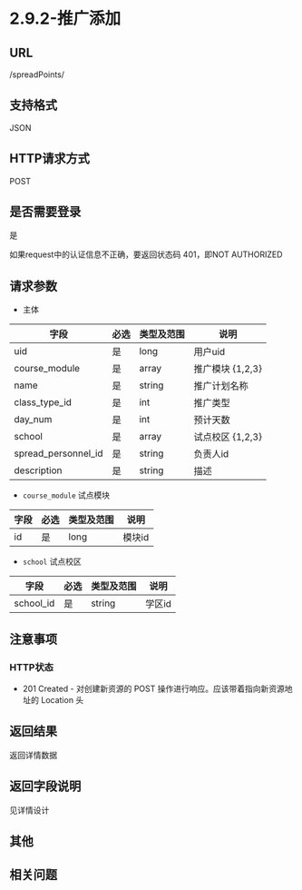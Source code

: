 # 2.9.2-推广添加

## URL

/spreadPoints/

## 支持格式

JSON

## HTTP请求方式

POST

## 是否需要登录

是

如果request中的认证信息不正确，要返回状态码 401，即NOT AUTHORIZED

## 请求参数

- 主体

字段 | 必选 | 类型及范围 | 说明
----|------|----------|-------------
uid                 |   是   | long      | 用户uid
course_module       |   是   | array     | 推广模块 {1,2,3}
name                |   是   | string    | 推广计划名称
class_type_id       |   是   | int       | 推广类型
day_num             |   是   | int       | 预计天数
school              |   是   | array     | 试点校区 {1,2,3}
spread_personnel_id |   是   | string    | 负责人id
description         |   是   | string    | 描述

- `course_module` 试点模块

字段 | 必选 | 类型及范围 | 说明
----|------|----------|-------------
id         |   是   | long    | 模块id

- `school` 试点校区

字段 | 必选 | 类型及范围 | 说明
----|------|----------|-------------
school_id               |   是   | string    | 学区id

## 注意事项

### HTTP状态

- 201 Created - 对创建新资源的 POST 操作进行响应。应该带着指向新资源地址的 Location 头

## 返回结果

返回详情数据

## 返回字段说明

见详情设计

## 其他

## 相关问题
